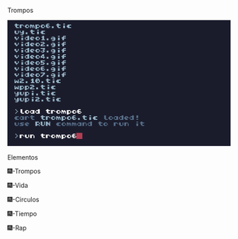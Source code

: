 Trompos

![giftrompo](./Imagenes/giftrompo.gif)

Elementos

🎆-Trompos

🎆-Vida

🎆-Circulos

🎆-Tiempo

🎆-Rap